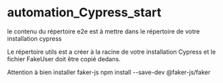 # automation_Cypress_start

le contenu du répertoire e2e est à mettre dans le répertoire de votre installation cypress

Le répertoire utils est a créer à la racine de votre installation Cypress et le fichier FakeUser doit être copié dedans.

Attention à bien installer faker-js
npm install --save-dev @faker-js/faker
